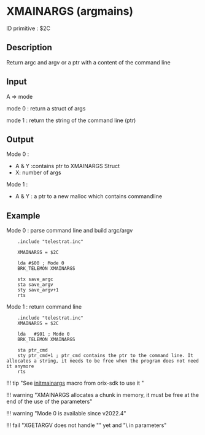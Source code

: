 # XMAINARGS (argmains)

ID primitive : $2C

## Description

Return argc and argv or a ptr with a content of the command line

## Input

A => mode

mode 0 : return a struct of args

mode 1 : return the string of the command line (ptr)

## Output

Mode 0 :

* A & Y :contains ptr to XMAINARGS Struct
* X: number of args

Mode 1 :

* A & Y : a ptr to a new malloc which contains commandline

## Example

Mode 0 : parse command line and build argc/argv

```ca65
    .include "telestrat.inc"

    XMAINARGS = $2C

    lda #$00 ; Mode 0
    BRK_TELEMON XMAINARGS

    stx save_argc
    sta save_argv
    sty save_argv+1
    rts
```

Mode 1 : return command line

```ca65
    .include "telestrat.inc"
    XMAINARGS = $2C

    lda   #$01 ; Mode 0
    BRK_TELEMON XMAINARGS

    sta ptr_cmd
    sty ptr_cmd+1 ; ptr_cmd contains the ptr to the command line. It allocates a string, it needs to be free when the program does not need it anymore
    rts
```

!!! tip "See [initmainargs](../../../developer_manual/orixsdk_macros/initmainargs/) macro from orix-sdk to use it "

!!! warning "XMAINARGS allocates a chunk in memory, it must be free at the end of the use of the parameters"

!!! warning "Mode 0 is available since v2022.4"

!!! fail "XGETARGV does not handle "" yet and "\ in parameters"

